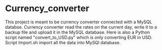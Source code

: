 # Currency_converter

This project is meant to be currency converter connected with a MySQL databse. 
Currency converter read the rates on the current day, write it to a backup file and upload it in the MySQL database.
Here is also a Python script named "convert_to_USD.py" which is only converting EUR in USD.
Script Import.sh import all the data into MySQl database.  
